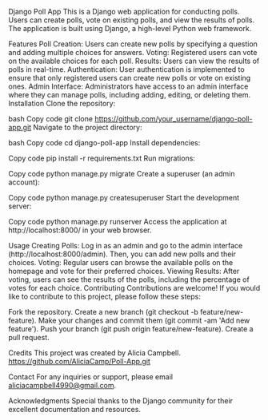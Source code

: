 Django Poll App
This is a Django web application for conducting polls. Users can create polls, vote on existing polls, and view the results of polls. The application is built using Django, a high-level Python web framework.

Features
Poll Creation: Users can create new polls by specifying a question and adding multiple choices for answers.
Voting: Registered users can vote on the available choices for each poll.
Results: Users can view the results of polls in real-time.
Authentication: User authentication is implemented to ensure that only registered users can create new polls or vote on existing ones.
Admin Interface: Administrators have access to an admin interface where they can manage polls, including adding, editing, or deleting them.
Installation
Clone the repository:

bash
Copy code
git clone https://github.com/your_username/django-poll-app.git
Navigate to the project directory:

bash
Copy code
cd django-poll-app
Install dependencies:

Copy code
pip install -r requirements.txt
Run migrations:

Copy code
python manage.py migrate
Create a superuser (an admin account):

Copy code
python manage.py createsuperuser
Start the development server:

Copy code
python manage.py runserver
Access the application at http://localhost:8000/ in your web browser.

Usage
Creating Polls: Log in as an admin and go to the admin interface (http://localhost:8000/admin). Then, you can add new polls and their choices.
Voting: Regular users can browse the available polls on the homepage and vote for their preferred choices.
Viewing Results: After voting, users can see the results of the polls, including the percentage of votes for each choice.
Contributing
Contributions are welcome! If you would like to contribute to this project, please follow these steps:

Fork the repository.
Create a new branch (git checkout -b feature/new-feature).
Make your changes and commit them (git commit -am 'Add new feature').
Push your branch (git push origin feature/new-feature).
Create a pull request.

Credits
This project was created by Alicia Campbell.
https://github.com/AliciaCamp/Poll-App.git

Contact
For any inquiries or support, please email aliciacampbell4990@gmail.com.

Acknowledgments
Special thanks to the Django community for their excellent documentation and resources.
